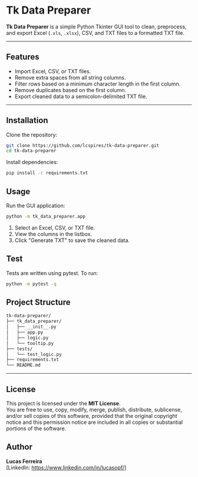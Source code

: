 # Tk Data Preparer

**Tk Data Preparer** is a simple Python Tkinter GUI tool to clean, preprocess, and export Excel (`.xls`, `.xlsx`), CSV, and TXT files to a formatted TXT file.

---

## Features

- Import Excel, CSV, or TXT files.
- Remove extra spaces from all string columns.
- Filter rows based on a minimum character length in the first column.
- Remove duplicates based on the first column.
- Export cleaned data to a semicolon-delimited TXT file.

---

## Installation

Clone the repository:

```bash
git clone https://github.com/lcspires/tk-data-preparer.git
cd tk-data-preparer
```

Install dependencies:

```bash
pip install -r requirements.txt
```

## Usage

Run the GUI application:

```bash
python -m tk_data_preparer.app
```

1. Select an Excel, CSV, or TXT file.
2. View the columns in the listbox.
3. Click "Generate TXT" to save the cleaned data.

## Test

Tests are written using pytest. To run:

```bash
python -m pytest -q
```

## Project Structure

```bash
tk-data-preparer/
├── tk_data_preparer/
│   ├── __init__.py
│   ├── app.py
│   ├── logic.py
│   └── tooltip.py
├── tests/
│   └── test_logic.py
├── requirements.txt
└── README.md
```
---

## License

This project is licensed under the **MIT License**.  
You are free to use, copy, modify, merge, publish, distribute, sublicense, and/or sell copies of this software, provided that the original copyright notice and this permission notice are included in all copies or substantial portions of the software.

## Author

**Lucas Ferreira**  
[LinkedIn: https://www.linkedin.com/in/lucasopf/]